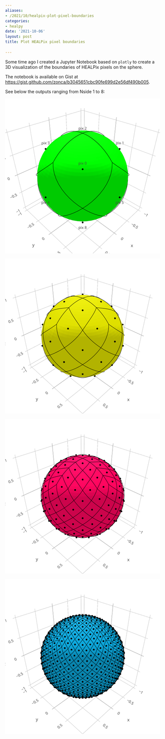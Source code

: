 ```yaml
---
aliases:
- /2021/10/healpix-plot-pixel-boundaries
categories:
- healpy
date: '2021-10-06'
layout: post
title: Plot HEALPix pixel boundaries

---
```


Some time ago I created a Jupyter Notebook based on `plotly` to create a 3D visualization of the boundaries of HEALPix pixels on the sphere.

The notebook is available on Gist at <https://gist.github.com/zonca/b3045651cbc90fe699d2e56df490b005>.

See below the outputs ranging from Nside 1 to 8:

![Nside 1](healpix_nside_1.png)

![Nside 2](healpix_nside_2.png)

![Nside 4](healpix_nside_4.png)

![Nside 8](healpix_nside_8.png)
